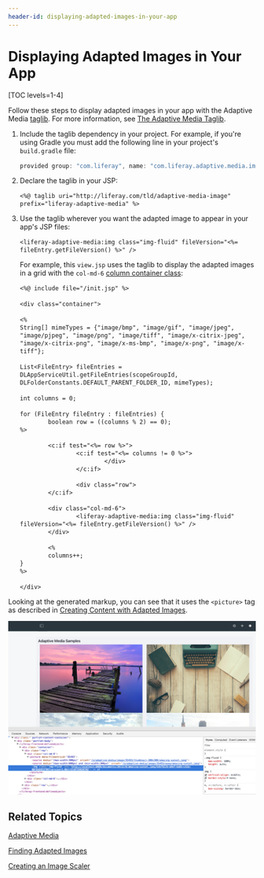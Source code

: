 ```yaml
---
header-id: displaying-adapted-images-in-your-app
---
```


# Displaying Adapted Images in Your App

[TOC levels=1-4]

Follow these steps to display adapted images in your app with the Adaptive Media 
[taglib](https://github.com/liferay/com-liferay-adaptive-media/tree/master/adaptive-media-image-taglib). 
For more information, see 
[The Adaptive Media Taglib](/docs/7-2/frameworks/-/knowledge_base/f/adaptive-media#the-adaptive-media-taglib). 

1.  Include the taglib dependency in your project. For example, if you're using 
    Gradle you must add the following line in your project's `build.gradle` 
    file: 

    ```groovy
    provided group: "com.liferay", name: "com.liferay.adaptive.media.image.taglib", version: "1.0.0"
    ```

2.  Declare the taglib in your JSP: 

    ```markup
    <%@ taglib uri="http://liferay.com/tld/adaptive-media-image" prefix="liferay-adaptive-media" %>
    ```

3.  Use the taglib wherever you want the adapted image to appear in your app's 
    JSP files: 

    ```markup
    <liferay-adaptive-media:img class="img-fluid" fileVersion="<%= fileEntry.getFileVersion() %>" />
    ```

    For example, this `view.jsp` uses the taglib to display the adapted images 
    in a grid with the `col-md-6` 
    [column container class](/docs/7-2/frameworks/-/knowledge_base/f/layout-templates-intro): 

    ```markup
    <%@ include file="/init.jsp" %>

    <div class="container">

    <%
    String[] mimeTypes = {"image/bmp", "image/gif", "image/jpeg", "image/pjpeg", "image/png", "image/tiff", "image/x-citrix-jpeg", "image/x-citrix-png", "image/x-ms-bmp", "image/x-png", "image/x-tiff"};

    List<FileEntry> fileEntries = DLAppServiceUtil.getFileEntries(scopeGroupId, DLFolderConstants.DEFAULT_PARENT_FOLDER_ID, mimeTypes);

    int columns = 0;

    for (FileEntry fileEntry : fileEntries) {
            boolean row = ((columns % 2) == 0);
    %>

            <c:if test="<%= row %>">
                    <c:if test="<%= columns != 0 %>">
                            </div>
                    </c:if>

                    <div class="row">
            </c:if>

            <div class="col-md-6">
                    <liferay-adaptive-media:img class="img-fluid" fileVersion="<%= fileEntry.getFileVersion() %>" />
            </div>

            <%
            columns++;
    }
    %>

    </div>
    ```

Looking at the generated markup, you can see that it uses the `<picture>` 
tag as described in 
[Creating Content with Adapted Images](/docs/7-2/user/-/knowledge_base/u/creating-content-with-adapted-images). 

![Figure 1: The Adaptive Media Samples app shows all the site's adapted images.](../../../images/adaptive-media-sample.png)

## Related Topics

[Adaptive Media](/docs/7-2/frameworks/-/knowledge_base/f/adaptive-media)

[Finding Adapted Images](/docs/7-2/frameworks/-/knowledge_base/f/finding-adapted-images)

[Creating an Image Scaler](/docs/7-2/frameworks/-/knowledge_base/f/creating-an-image-scaler)
